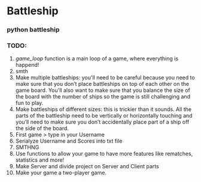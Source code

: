# Battleship
### **python battleship**

### **TODO:**
1. *game_loop* function is a main loop of a game, where everything is happend!
1. smth
1. Make multiple battleships: you'll need to be careful because you need to make sure that you don’t place battleships on top of each other on the game board. You'll also want to make sure that you balance the size of the board with the number of ships so the game is still challenging and fun to play.
1. Make battleships of different sizes: this is trickier than it sounds. All the parts of the battleship need to be vertically or horizontally touching and you’ll need to make sure you don’t accidentally place part of a ship off the side of the board.
1. First game > type in your Username
1. Serialyze Username and Scores into txt file
1. SMTHNG
1. Use functions to allow your game to have more features like rematches, statistics and more!
1. Make Server and divide project on Server and Client parts
1. Make your game a two-player game.
